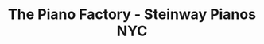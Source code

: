 ---
title: "The Piano Factory - Steinway Pianos NYC"
url: /new-york/the-piano-factory-steinway-pianos-nyc/
shop: musical instrument
---